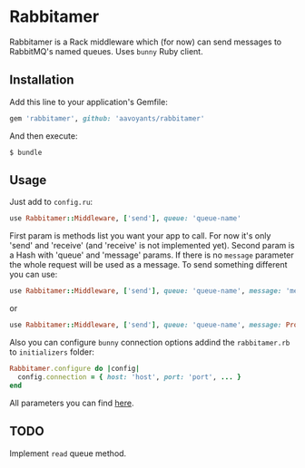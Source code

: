 # Rabbitamer

Rabbitamer is a Rack middleware which (for now) can send messages to RabbitMQ's named queues. Uses `bunny` Ruby client.

## Installation

Add this line to your application's Gemfile:

```ruby
gem 'rabbitamer', github: 'aavoyants/rabbitamer'
```

And then execute:

    $ bundle

## Usage

Just add to `config.ru`:

```ruby
use Rabbitamer::Middleware, ['send'], queue: 'queue-name'
```

First param is methods list you want your app to call. For now it's only 'send' and 'receive' (and 'receive' is not implemented yet). Second param is a Hash with 'queue' and 'message' params. If there is no `message` parameter the whole request will be used as a message. To send something different you can use:

```ruby
use Rabbitamer::Middleware, ['send'], queue: 'queue-name', message: 'message-text'
```
or

```ruby
use Rabbitamer::Middleware, ['send'], queue: 'queue-name', message: Proc.new { ... }
```

Also you can configure `bunny` connection options addind the `rabbitamer.rb` to `initializers` folder:

```ruby
Rabbitamer.configure do |config|
  config.connection = { host: 'host', port: 'port', ... }
end
```

All parameters you can find [here](http://rubybunny.info/articles/connecting.html#using_a_map_of_parameters).

## TODO

Implement `read` queue method.
